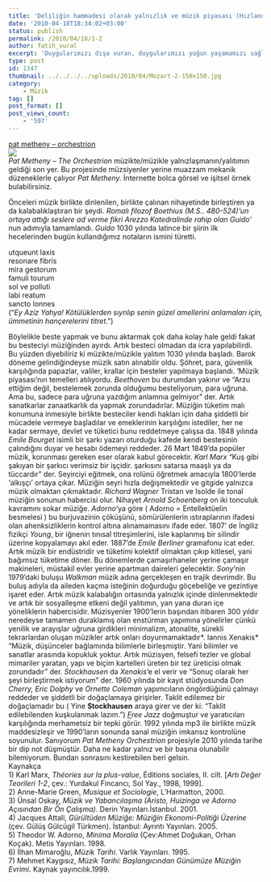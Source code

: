 ```yaml
---
title: 'Deliliğin hammadesi olarak yalnızlık ve müzik piyasası (Hızlandırılmış müzik tarihi)'
date: '2010-04-18T18:34:02+03:00'
status: publish
permalink: /2010/04/18/1-2
author: fatih_vural
excerpt: 'Duygularımızı dışa vuran, duygularımızı yoğun yaşamamızı sağlayan, anlık modumuzu vezir de rezil de edebilen, kısacası hayatımızın her anında var olan müziğin ve bireyselleşmesinin kısaca tarihi...'
type: post
id: 1347
thumbnail: ../../../../uploads/2010/04/Mozart-2-150x150.jpg
category:
    - Müzik
tag: []
post_format: []
post_views_count:
    - '597'
---
```

[pat metheny – orchestrion](http://www.dailymotion.com/video/xcs7ph_pat-metheny-orchestrion_music)  
[![](http://46.137.161.244/wp-content/uploads/2010/04/orchestrion_large2-300x267.jpg)](http://46.137.161.244/wp-content/uploads/2010/04/orchestrion_large2.jpg)  
*Pat Metheny – The Orchestrion* müzikte/müzikle yalnızlaşmanın/yalıtımın geldiği son yer. Bu projesinde müzsiyenler yerine muazzam mekanik düzeneklerle çalıyor *Pat Metheny.* İnternette bolca görsel ve işitsel örnek bulabilirsiniz.

Önceleri müzik birlikte dinlenilen, birlikte çalınan nihayetinde birleştiren ya da kalabalıklaştıran bir şeydi. *Romalı filozof Boethius (M.S.. 480-524)’*un ortaya attığı seslere ad verme fikri Arezzo Katedralinde rahip olan G*uido’* nun adımıyla tamamlandı. *Guido* 1030 yılında latince bir şiirin ilk hecelerinden bugün kullandığımız notaların ismini türetti.

utqueunt laxis  
resonare fibris  
mira gestorum  
famuli tourum  
sol ve polluti  
labi reatum  
sancto lonnes  
(“*Ey Aziz Yahya! Kötülüklerden sıyrılıp senin güzel amellerini anlamaları için, ümmetinin hançerelerini titret*.”)  
  
Böylelikle beste yapmak ve bunu aktarmak çok daha kolay hale geldi fakat bu besteciyi müziğinden ayırdı. Artık besteci olmadan da icra yapılabilirdi. Bu yüzden diyebiliriz ki müzikte/müzikle yalıtım 1030 yılında başladı. Barok döneme gelindiğindeyse müzik satın alınabilir oldu. Şöhret, para, güvenlik karşılığında papazlar, valiler, krallar için besteler yapılmaya başlandı. ‘Müzik piyasası’nın temelleri atılıyordu. *Beethoven* bu durumdan yakınır ve “Arzu ettiğim değil, bestelemek zorunda olduğumu besteliyorum, para uğruna. Ama bu, sadece para uğruna yazdığım anlamnıa gelmiyor” der. Artık sanatkarlar zanaatkarlık da yapmak zorundadırlar. Müziğin tüketim malı konumuna inmesiyle birlikte besteciler kendi hakları için daha şiddetli bir mücadele vermeye başladılar ve emeklerinin karşılığını istediler, her ne kadar sermaye, devlet ve tüketici bunu reddetmeye çalışsa da. 1848 yılında *Emile Bourget* isimli bir şarkı yazarı oturduğu kafede kendi bestesinin çalındığını duyar ve hesabı ödemeyi reddeder. 26 Mart 1849’da popüler müzik, korunması gereken eser olarak kabul görecektir.  *Karl Marx* “Kuş gibi şakıyan bir şarkıcı verimsiz bir işçidir. şarkısını satarsa maaşlı ya da tüccardır” der. Seyirciyi eğitmek, ona rolünü öğretmek amacıyla 1800’lerde ‘alkışçı’ ortaya çıkar. Müziğin seyri hızla değişmektedir ve gitgide yalnızca müzik olmaktan çıkmaktadır. *Richard* *Wagner* Tristan ve Isolde ile tonal müziğin sonunun habercisi olur. Nihayet *Arnold Schoenberg* on iki tonculuk kavramını sokar müziğe. *Adorno*‘ya göre ( Adorno = Entellektüelin besmelesi ) bu burjuvazinin çöküşünü, sömürülenlerin ıstıraplarının ifadesi olan ahenksizliklerin kontrol altına alınamamasını ifade eder. 1807’ de İngiliz fizikçi *Young*, bir iğnenin tınısal titreşimlerini, isle kaplanmış bir silindir üzerine kopyalamayı akıl eder. 1887’de *Emile Berliner* gramafonu icat eder. Artık müzik bir endüstridir ve tüketimi kolektif olmaktan çıkıp kitlesel, yani bağımsız tüketime döner. Bu dönemlerde çamaşırhaneler yerine çamaşır makineleri, müstakil evler yerine apartman daireleri gelecektir. *Sony*‘nin 1979’daki buluşu *Walkman* müzik adına gerçekleşen en trajik devrimdir. Bu buluş adıyla da aileden kaçma isteğinin doğurduğu göçebeliğe ve gezintiye işaret eder. Artık müzik kalabalığın ortasında yalnızlık içinde dinlenmektedir ve artık bir sosyalleşme etkeni değil yalıtımın, yan yana duran içe yöneliklerin habercisidir. Müzisyenler 1900’lerin başından itibaren 300 yıldır neredeyse tamamen duraklamış olan enstürman yapımına yönelirler çünkü yenilik ve arayışlar uğruna girdikleri minimalizm, atonalite, sürekli tekrarlardan oluşan müzikler artık onları doyurmamaktadır*. Iannis Xenakis*  “Müzik, düşünceler bağlamında bilimlerle birleşmiştir. Yani bilimler ve sanatlar arasında kopukluk yoktur. Artık müzisyen, felsefi tezler ve global mimariler yaratan, yapı ve biçim kartelleri üreten bir tez üreticisi olmak zorundadır” der. *Stockhausen* da *Xenakis*‘e el verir ve “Sonuç olarak her şeyi birleştirmek istiyorum” der. 1960 yılında bir kayıt stüdyosunda *Don Cherry, Eric Dolphy* ve *Ornette Coleman* yapımcıların öngördüğünü çalmayı reddeder ve şiddetli bir doğaçlamaya girişirler. Taklit edilemez bir doğaçlamadır bu ( Yine **Stockhausen** araya girer ve der ki: “Taklit edilebilenden kuşkulanmak lazım.”) *[F](http://sozluk.sourtimes.org/show.asp?t=free+jazz)ree Jazz* doğmuştur ve yaratıcıları karşılığında merhametsiz bir tepki görür. 1992 yılında mp3 ile birlikte müzik maddesizleşir ve 1990’ların sonunda sanal müziğin imkansız kontrolüne soyunulur. Sanıyorum *Pat Metheny* *Orchestrion* projesiyle 2010 yılında tarihe bir dip not düşmüştür. Daha ne kadar yalnız ve bir başına olunabilir bilemiyorum. Bundan sonrasını kestirebilen beri gelsin.  
Kaynakça  
1\) Karl Marx, *Théories sur la plus-value*, Éditions sociales, II. cilt. \[*Artı Değer Teorileri 1-2*, çev.: Yurdakul Fincancı, Sol Yay., 1998, 1999\].  
2\) Anne-Marie Green, *Musique et Sociologie*, L’Harmatton, 2000.  
3\) Ünsal Oskay, *Müzik ve Yabancılaşma (Aristo, Huizinga ve Adorno Açısından Bir Ön Çalışma)*. Derin Yayınları.İstanbul. 2001.  
4\) Jacques Attali, *Gürültüden Müziğe: Müziğin Ekonomi-Politiği Üzerine* (çev. Gülüş Gülcügil Türkmen). İstanbul: Ayrıntı Yayınları. 2005.  
5\) Theodor W. Adorno, *Minima Moralia* (Çev:Ahmet Doğukan, Orhan Koçak). Metis Yayınları. 1998.  
6\) İlhan Mimaroğlu, *Müzik Tarihi*. Varlık Yayınları. 1995.  
7\) Mehmet Kaygısız, *Müzik Tarihi: Başlangıcından Günümüze Müziğin Evrimi.* Kaynak yayıncılık.1999.